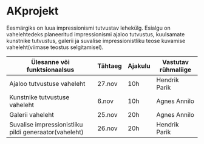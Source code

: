 # AKprojekt
Eesmärgiks on luua impressionismi tutvustav lehekülg. Esialgu on vahelehtedeks planeeritud impressionismi ajaloo tutvustus, kuulsamate kunstnike tutvustus, galerii ja suvalise impressionistliku teose kuvamise vaheleht(viimase teostus selgitamisel).

Ülesanne või funktsionaalsus | Tähtaeg | Ajakulu | Vastutav rühmaliige
------------ | -------------|-------------|-------------|
Ajaloo tutvustuse vaheleht | 27.nov | 10h | Hendrik Parik
Kunstnike tutvustuse vaheleht | 6.nov | 10h | Agnes Annilo
Galerii vaheleht | 25.nov | 20h | Agnes Annilo
Suvalise impressionistliku pildi generaator(vaheleht) | 26.nov | 20h | Hendrik Parik

